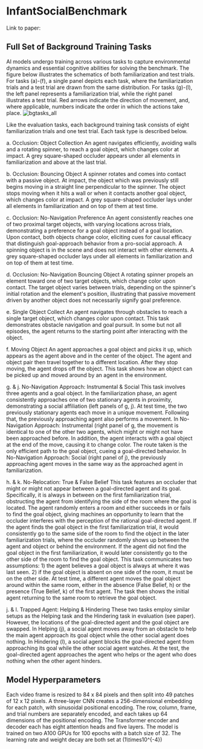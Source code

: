 # InfantSocialBenchmark
Link to paper: 
## Full Set of Background Training Tasks
AI models undergo training across various tasks to capture environmental dynamics and essential cognitive abilities for solving the benchmark. The figure below illustrates the schematics of both familiarization and test trials. For tasks (a)-(f), a single panel depicts each task, where the familiarization trials and a test trial are drawn from the same distribution. For tasks (g)-(l), the left panel represents a familiarization trial, while the right panel illustrates a test trial. Red arrows indicate the direction of movement, and, where applicable, numbers indicate the order in which the actions take place.
![bgtasks_all](https://github.com/wliwenjieli/InfantSocialBenchmark/assets/44118444/c894ad37-ae07-4f8a-b525-d6594fa1ff81)


Like the evaluation tasks, each background training task consists of eight familiarization trials and one test trial. Each task type is described below.

a. Occlusion: Object Collection
An agent navigates efficiently, avoiding walls and a rotating spinner, to reach a goal object, which changes color at impact. A grey square-shaped occluder appears under all elements in familiarization and above at the last trial.

b. Occlusion: Bouncing Object
A spinner rotates and comes into contact with a passive object. At impact, the object which was previously still begins moving in a straight line perpendicular to the spinner. The object stops moving when it hits a wall or when it contacts another goal object, which changes color at impact. A grey square-shaped occluder lays under all elements in familiarization and on top of them at test time.

c. Occlusion: No-Navigation Preference
An agent consistently reaches one of two proximal target objects, with varying locations across trials, demonstrating a preference for a goal object instead of a goal location. Upon contact, both objects change color, eliciting cues for causal efficacy that distinguish goal-approach behavior from a pro-social approach. A spinning object is in the scene and does not interact with other elements. A grey square-shaped occluder lays under all elements in familiarization and on top of them at test time.

d. Occlusion: No-Navigation Bouncing Object
A rotating spinner propels an element toward one of two target objects, which change color upon contact. The target object varies between trials, depending on the spinner's initial rotation and the element's position, illustrating that passive movement driven by another object does not necessarily signify goal preference.

e. Single Object Collect
An agent navigates through obstacles to reach a single target object, which changes color upon contact. This task demonstrates obstacle navigation and goal pursuit. In some but not all episodes, the agent returns to the starting point after interacting with the object.

f. Moving Object
An agent approaches a goal object and picks it up, which appears as the agent above and in the center of the object. The agent and object pair then travel together to a different location. After they stop moving, the agent drops off the object. This task shows how an object can be picked up and moved around by an agent in the environment. 

g. & j. No-Navigation Approach: Instrumental & Social
This task involves three agents and a goal object. In the familiarization phase, an agent consistently approaches one of two stationary agents in proximity, demonstrating a social affiliation (left panels of g, j). At test time, the two previously stationary agents each move in a unique movement. Following that, the previously approaching agent also performs a movement. In No-Navigation Approach: Instrumental (right panel of g, the movement is identical to one of the other two agents, which might or might not have been approached before. In addition, the agent interacts with a goal object at the end of the move, causing it to change color. The route taken is the only efficient path to the goal object, cueing a goal-directed behavior. In No-Navigation Approach: Social (right panel of j), the previously approaching agent moves in the same way as the approached agent in familiarization. 

h. & k. No-Relocation: True & False Belief
This task features an occluder that might or might not appear between a goal-directed agent and its goal. Specifically, it is always in between on the first familiarization trial, obstructing the agent from identifying the side of the room where the goal is located. The agent randomly enters a room and either succeeds in or fails to find the goal object, giving machines an opportunity to learn that the occluder interferes with the perception of the rational goal-directed agent. If the agent finds the goal object in the first familiarization trial, it would consistently go to the same side of the room to find the object in the later familiarization trials, where the occluder randomly shows up between the agent and object or behind the environment. If the agent did not find the goal object in the first familiarization, it would later consistently go to the other side of the room to find the goal object. This task communicates two assumptions: 1) the agent believes a goal object is always at where it was last seen. 2) if the goal object is absent on one side of the room, it must be on the other side. At test time, a different agent moves the goal object around within the same room, either in the absence (False Belief, h) or the presence (True Belief, k) of the first agent. The task then shows the initial agent returning to the same room to retrieve the goal object.

j. & l. Trapped Agent: Helping & Hindering
These two tasks employ similar setups as the Helping task and the Hindering task in evaluation (see paper). However, the locations of the goal-directed agent and the goal object are swapped. In Helping (j), a social agent moves away from an obstacle to help the main agent approach its goal object while the other social agent does nothing. In Hindering (l), a social agent blocks the goal-directed agent from approaching its goal while the other social agent watches. At the test, the goal-directed agent approaches the agent who helps or the agent who does nothing when the other agent hinders. 

## Model Hyperparameters
Each video frame is resized to 84 x 84 pixels and then split into 49 patches of 12 x 12 pixels. A three-layer CNN creates a 256-dimensional embedding for each patch, with sinusoidal positional encoding. The row, column, frame, and trial numbers are separately encoded, and each takes up 64 dimensions of the positional encoding. The Transformer encoder and decoder each has eight attention heads and five layers. The model is trained on two A100 GPUs for 100 epochs with a batch size of 32. The learning rate and weight decay are both set at \(1\times10^{-4}\)

